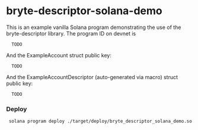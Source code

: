 # bryte-descriptor-solana-demo

This is an example vanilla Solana program demonstrating the use of the bryte-descriptor library. The program ID on devnet is

```shell
  TODO
```

And the ExampleAccount struct public key:

```shell
  TODO
```

And the ExampleAccountDescriptor (auto-generated via macro) struct public key:

```shell
  TODO
```

### Deploy

```shell
 solana program deploy ./target/deploy/bryte_descriptor_solana_demo.so
```
